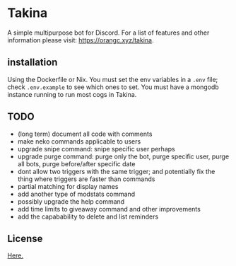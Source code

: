 # Takina
A simple multipurpose bot for Discord.
For a list of features and other information please visit: https://orangc.xyz/takina.

## installation
Using the Dockerfile or Nix. You must set the env variables in a `.env` file; check `.env.example` to see which ones to set. You must have a mongodb instance running to run most cogs in Takina.

## TODO
- (long term) document all code with comments
- make neko commands applicable to users
- upgrade snipe command: snipe specific user perhaps
- upgrade purge command: purge only the bot, purge specific user, purge all bots, purge before/after specific date
- dont allow two triggers with the same trigger; and potentially fix the thing where triggers are faster than commands
- partial matching for display names
- add another type of modstats command
- possibly upgrade the help command
- add time limits to giveaway command and other improvements
- add the capabability to delete and list reminders

## License
[Here.](./LICENSE)